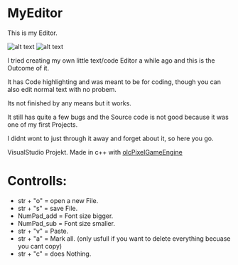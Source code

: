 # MyEditor
This is my Editor.

![alt text](https://github.com/LouisKr/MyEditor/tree/master/Pic/Editor1.PNG?raw=true)
![alt text](https://github.com/LouisKr/MyEditor/tree/master/Pic/Editor2.PNG?raw=true)

I tried creating my own little text/code Editor a while ago and this is the Outcome of it.

It has Code highlighting and was meant to be for coding, though you can also edit normal text with no probem.

Its not finished by any means but it works.

It still has quite a few bugs and the Source code is not good because it was one of my first Projects.

I didnt wont to just through it away and forget about it, so here you go.

VisualStudio Projekt.
Made in c++ with [olcPixelGameEngine](https://github.com/OneLoneCoder/olcPixelGameEngine)

# Controlls:
* str + "o" = open a new File.
* str + "s" = save File.
* NumPad_add = Font size bigger.
* NumPad_sub = Font size smaller.
* str + "v" = Paste.
* str + "a" = Mark all. (only usfull if you want to delete everything becuase you cant copy)
* str + "c" = does Nothing.
